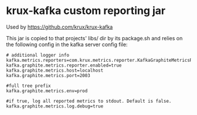 krux-kafka custom reporting jar
===============================

Used by https://github.com/krux/krux-kafka

This jar is copied to that projects' libs/ dir by its package.sh and relies on the following config in the kafka server config file:

```
# additional logger info
kafka.metrics.reporters=com.krux.metrics.reporter.KafkaGraphiteMetricsReporter
kafka.graphite.metrics.reporter.enabled=true
kafka.graphite.metrics.host=localhost
kafka.graphite.metrics.port=2003

#full tree prefix
kafka.graphite.metrics.env=prod

#if true, log all reported metrics to stdout. Default is false.
kafka.graphite.metrics.log.debug=true
```
